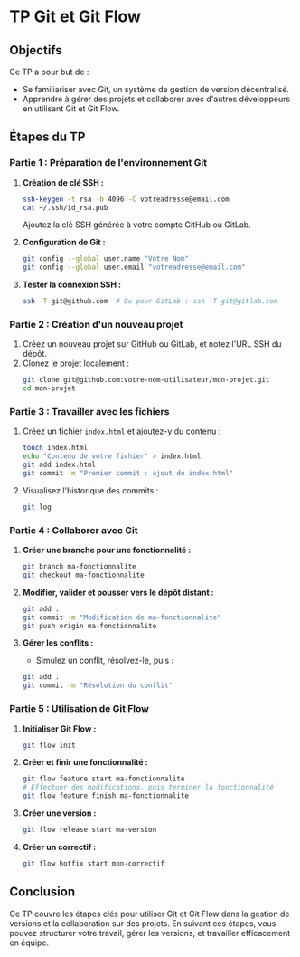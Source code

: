 
# TP Git et Git Flow

## Objectifs
Ce TP a pour but de :
- Se familiariser avec Git, un système de gestion de version décentralisé.
- Apprendre à gérer des projets et collaborer avec d'autres développeurs en utilisant Git et Git Flow.

## Étapes du TP

### Partie 1 : Préparation de l'environnement Git
1. **Création de clé SSH :**
   ```bash
   ssh-keygen -t rsa -b 4096 -C votreadresse@email.com
   cat ~/.ssh/id_rsa.pub
   ```
   Ajoutez la clé SSH générée à votre compte GitHub ou GitLab.

2. **Configuration de Git :**
   ```bash
   git config --global user.name "Votre Nom"
   git config --global user.email "votreadresse@email.com"
   ```

3. **Tester la connexion SSH :**
   ```bash
   ssh -T git@github.com  # Ou pour GitLab : ssh -T git@gitlab.com
   ```

### Partie 2 : Création d'un nouveau projet
1. Créez un nouveau projet sur GitHub ou GitLab, et notez l'URL SSH du dépôt.
2. Clonez le projet localement :
   ```bash
   git clone git@github.com:votre-nom-utilisateur/mon-projet.git
   cd mon-projet
   ```

### Partie 3 : Travailler avec les fichiers
1. Créez un fichier `index.html` et ajoutez-y du contenu :
   ```bash
   touch index.html
   echo "Contenu de votre fichier" > index.html
   git add index.html
   git commit -m "Premier commit : ajout de index.html"
   ```

2. Visualisez l'historique des commits :
   ```bash
   git log
   ```

### Partie 4 : Collaborer avec Git
1. **Créer une branche pour une fonctionnalité :**
   ```bash
   git branch ma-fonctionnalite
   git checkout ma-fonctionnalite
   ```

2. **Modifier, valider et pousser vers le dépôt distant :**
   ```bash
   git add .
   git commit -m "Modification de ma-fonctionnalite"
   git push origin ma-fonctionnalite
   ```

3. **Gérer les conflits :**
   - Simulez un conflit, résolvez-le, puis :
   ```bash
   git add .
   git commit -m "Résolution du conflit"
   ```

### Partie 5 : Utilisation de Git Flow
1. **Initialiser Git Flow :**
   ```bash
   git flow init
   ```

2. **Créer et finir une fonctionnalité :**
   ```bash
   git flow feature start ma-fonctionnalite
   # Effectuer des modifications, puis terminer la fonctionnalité
   git flow feature finish ma-fonctionnalite
   ```

3. **Créer une version :**
   ```bash
   git flow release start ma-version
   ```

4. **Créer un correctif :**
   ```bash
   git flow hotfix start mon-correctif
   ```

## Conclusion
Ce TP couvre les étapes clés pour utiliser Git et Git Flow dans la gestion de versions et la collaboration sur des projets. En suivant ces étapes, vous pouvez structurer votre travail, gérer les versions, et travailler efficacement en équipe.
